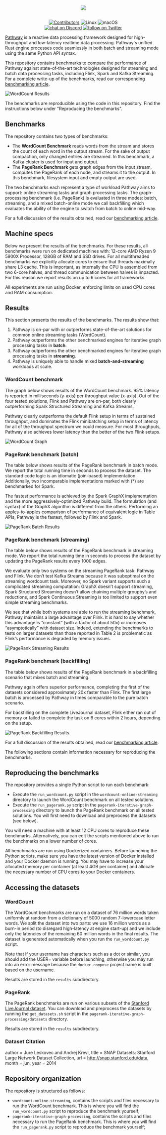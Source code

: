<div align="center">
  <img src="https://pathway.com/logo-light.svg" /><br /><br />
</div>
<p align="center">
    <a href="https://github.com/pathwaycom/pathway-benchmarks/blob/main/LICENSE">
        <img src="https://img.shields.io/github/license/pathwaycom/pathway-benchmarks?style=plastic" alt="Contributors"/></a>
        <img src="https://img.shields.io/badge/OS-Linux-green" alt="Linux"/>
        <img src="https://img.shields.io/badge/OS-macOS-green" alt="macOS"/>
      <br>
    <a href="https://discord.gg/pathway">
        <img src="https://img.shields.io/discord/1042405378304004156?logo=discord"
            alt="chat on Discord"></a>
    <a href="https://twitter.com/intent/follow?screen_name=pathway_com">
        <img src="https://img.shields.io/twitter/follow/pathway_com?style=social&logo=twitter"
            alt="follow on Twitter"></a>
</p>

[Pathway](www.pathway.com) is a reactive data processing framework designed for high-throughput and low-latency realtime data processing. Pathway's unified Rust engine processes code seamlessly in both batch and streaming mode using the same Python API syntax. 

This repository contains benchmarks to compare the performance of Pathway against state-of-the-art technologies designed for streaming and batch data processing tasks, including Flink, Spark and Kafka Streaming. For a complete write-up of the benchmarks, read our corresponding [benchmarking article](www.pathway.com/blog/benchmarks).

![WordCount Results](images/bm-wordcount-lineplot.png)

The benchmarks are reproducible using the code in this repository. Find the instructions below under "Reproducing the benchmarks". 

## Benchmarks

The repository contains two types of benchmarks:

- The **WordCount Benchmark** reads words from the stream and stores the count of each word in the output stream. For the sake of output compaction, only changed entries are streamed. In this benchmark, a Kafka cluster is used for input and output.
- The **PageRank Benchmark** gets graph edges from the input stream, computes the PageRank of each node, and streams it to the output. In this benchmark, filesystem input and empty output are used.

The two benchmarks each represent a type of workload Pathway aims to support: online streaming tasks and graph processing tasks. The graph-processing benchmark (i.e. PageRank) is evaluated in three modes: batch, streaming, and a mixed batch-online mode we call backfilling which evaluates the ability of the engine to switch from batch to online mid-way.

For a full discussion of the results obtained, read our [benchmarking article](www.pathway.com/blog/streaming-benchmarks-pathway-fastest-engine-on-the-market).

## Machine specs

Below we present the results of the benchmarks. For these results, all benchmarks were run on dedicated machines with: 12-core AMD Ryzen 9 5900X Processor, 128GB of RAM and SSD drives. For all multithreaded benchmarks we explicitly allocate cores to ensure that threads maximally share L3 cache. This is important, as internally the CPU is assembled from two 6-core halves, and thread communication between halves is impacted. For this reason we report results on up to 6 cores for all frameworks.

All experiments are run using Docker, enforcing limits on used CPU cores and RAM consumption.


## Results

This section presents the results of the benchmarks. The results show that:
1. Pathway is on-par with or outperforms state-of-the-art solutions for common online streaming tasks (WordCount).
2. Pathway outperforms the other benchmarked engines for iterative graph processing tasks in **batch**.
3. Pathway outperforms the other benchmarked engines for iterative graph processing tasks in **streaming**.
4. Pathway is uniquely able to handle mixed **batch-and-streaming** workloads at scale.

### WordCount benchmark
The graph below shows results of the WordCount benchmark. 95% latency is reported in milliseconds (y-axis) per throughput value (x-axis). Out of the four tested solutions, Flink and Pathway are on-par, both clearly outperforming Spark Structured Streaming and Kafka Streams.

Pathway clearly outperforms the default Flink setup in terms of sustained throughput, and dominates the Flink minibatching setup in terms of latency for all of the throughput spectrum we could measure. For most throughputs, Pathway also achieves lower latency than the better of the two Flink setups.

![WordCount Graph](images/bm-wordcount-lineplot.png)


### PageRank benchmark (batch)
The table below shows results of the PageRank benchmark in batch mode. We report the total running time
in seconds to process the dataset. The standard code logic is an idiomatic (join-based) implementation. Additionally, two incomparable implementations marked with (*) are benchmarked for Spark.

The fastest performance is achieved by the Spark GraphX implementation and the more aggressively-optimized Pathway build. The formulation (and syntax) of the GraphX algorithm is different from the others. Performing an apples-to-apples comparison of performance of equivalent logic in Table APIs, Pathway is the fastest, followed by Flink and Spark.

![PageRank Batch Results](images/bm-pagerank-batch.png)


### PageRank benchmark (streaming)
The table below shows results of the PageRank benchmark in streaming mode. We report the total running time in seconds to process the dataset by updating the PageRank results every 1000 edges. 

We evaluate only two systems on the streaming PageRank task: Pathway and Flink. We don’t test Kafka Streams because it was suboptimal on the streaming wordcount task. Moreover, no Spark variant supports such a complicated streaming computation: GraphX doesn’t support streaming, Spark Structured Streaming doesn’t allow chaining multiple groupby’s and reductions, and Spark Continuous Streaming is too limited to support even simple streaming benchmarks.

We see that while both systems are able to run the streaming benchmark, Pathway maintains a large advantage over Flink. It is hard to say whether this advantage is “constant” (with a factor of about 50x) or increases “asymptotically” with dataset size. Indeed, extending the benchmarks to tests on larger datasets than those reported in Table 2 is problematic as Flink’s performance is degraded by memory issues.

![PageRank Streaming Results](images/bm-pagerank-streaming.png)


### PageRank benchmark (backfilling)
The table below shows results of the PageRank benchmark in a backfilling scenario that mixes batch and streaming. 

Pathway again offers superior performance, completing the first of the datasets considered approximately 20x faster than Flink. The first large batch is processed by Pathway in times comparable to the pure batch scenario. 

For backfilling on the complete LiveJournal dataset, Flink either ran out of memory or failed to complete the task on 6 cores within 2 hours, depending on the setup.

![PageRank Backfilling Results](images/bm-pagerank-backfill.png)

For a full discussion of the results obtained, read our [benchmarking article](www.pathway.com/blog/streaming-benchmarks-pathway-fastest-engine-on-the-market).

The following sections contain information necessary for reproducing the benchmarks. 

## Reproducing the benchmarks

The repository provides a single Python script to run each benchmark:
- Execute the `run_wordcount.py` script in the `wordcount-online-streaming` directory to launch the WordCount benchmark on all tested solutions.
- Execute the `run_pagerank.py` script in the `pagerank-iterative-graph-processing` directory to launch the PageRank benchmark on all tested solutions. You will first need to download and preprocess the datasets (see below).

You will need a machine with at least 12 CPU cores to reproduce these benchmarks. Alternatively, you can edit the scripts mentioned above to run the benchmarks on a lower number of cores.

All benchmarks are run using Dockerized containers. Before launching the Python scripts, make sure you have the latest version of Docker installed and your Docker daemon is running. You may have to increase your allocated memory per container (at least 4GB per container) and allocate the necessary number of CPU cores to your Docker containers. 


## Accessing the datasets

### WordCount

The WordCount benchmarks are run on a dataset of 76 million words taken uniformly at random from a dictionary of 5000 random 7-lowercase letter words. We split the dataset into two parts: we use 16 million words as a burn-in period (to disregard high-latency at engine start-up) and we include only the latencies of the remaining 60 million words in the final results. The dataset is generated automatically when you run the `run_wordcount.py` script. 

Note that if your username has characters such as a dot or similar, you should add the USER= variable before launching, otherwise you may run into an error message because the `docker-compose` project name is built based on the username.

Results are stored in the `results` subdirectory.


### PageRank

The PageRank benchmarks are run on various subsets of the [Stanford LiveJournal dataset](https://snap.stanford.edu/data/soc-LiveJournal1.html). You can download and preprocess the datasets by running the `get_datasets.sh` script in the `pagerank-iterative-graph-processing/datasets` directory.

Results are stored in the `results` subdirectory.

### Dataset Citation

  author  = Jure Leskovec and Andrej Krevl,
  title   = SNAP Datasets: Stanford Large Network Dataset Collection,
  url     = http://snap.stanford.edu/data,
  month   = jun,
  year    = 2014



## Repository organization

The repository is structured as follows:

- `wordcount-online-streaming`, contains the scripts and files necessary to run the WordCount benchmark. This is where you will find the `run_wordcount.py` script to reproduce the benchmark yourself;
- `pagerank-iterative-graph-processing`, contains the scripts and files necessary to run the PageRank benchmark. This is where you will find the `run_pagerank.py` script to reproduce the benchmark yourself; 














